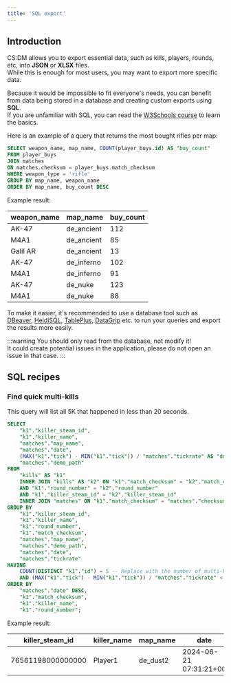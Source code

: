```yaml
---
title: 'SQL export'
---
```


## Introduction

CS:DM allows you to export essential data, such as kills, players, rounds, etc, into **JSON** or **XLSX** files.  
While this is enough for most users, you may want to export more specific data.

Because it would be impossible to fit everyone's needs, you can benefit from data being stored in a database and creating custom exports using **SQL**.  
If you are unfamiliar with SQL, you can read the [W3Schools course](https://www.w3schools.com/sql/default.asp) to learn the basics.

Here is an example of a query that returns the most bought rifles per map:

```sql
SELECT weapon_name, map_name, COUNT(player_buys.id) AS "buy_count"
FROM player_buys
JOIN matches
ON matches.checksum = player_buys.match_checksum
WHERE weapon_type = 'rifle'
GROUP BY map_name, weapon_name
ORDER BY map_name, buy_count DESC
```

Example result:

| weapon_name | map_name   | buy_count |
| ----------- | ---------- | --------- |
| AK-47       | de_ancient | 112       |
| M4A1        | de_ancient | 85        |
| Galil AR    | de_ancient | 13        |
| AK-47       | de_inferno | 102       |
| M4A1        | de_inferno | 91        |
| AK-47       | de_nuke    | 123       |
| M4A1        | de_nuke    | 88        |

To make it easier, it's recommended to use a database tool such as [DBeaver](https://dbeaver.io/),
[HeidiSQL](https://www.heidisql.com/), [TablePlus](https://tableplus.com/),
[DataGrip](https://www.jetbrains.com/datagrip/) etc. to run your queries and export the results more easily.

:::warning
You should only read from the database, not modify it!  
It could create potential issues in the application, please do not open an issue in that case.
:::

## SQL recipes

### Find quick multi-kills

This query will list all 5K that happened in less than 20 seconds.

```sql
SELECT
	"k1"."killer_steam_id",
	"k1"."killer_name",
	"matches"."map_name",
	"matches"."date",
	(MAX("k1"."tick") - MIN("k1"."tick")) / "matches"."tickrate" AS "duration",
	"matches"."demo_path"
FROM
	"kills" AS "k1"
	INNER JOIN "kills" AS "k2" ON "k1"."match_checksum" = "k2"."match_checksum"
	AND "k1"."round_number" = "k2"."round_number"
	AND "k1"."killer_steam_id" = "k2"."killer_steam_id"
	INNER JOIN "matches" ON "k1"."match_checksum" = "matches"."checksum"
GROUP BY
	"k1"."killer_steam_id",
	"k1"."killer_name",
	"k1"."round_number",
	"k1"."match_checksum",
	"matches"."map_name",
	"matches"."demo_path",
	"matches"."date",
	"matches"."tickrate"
HAVING
	COUNT(DISTINCT "k1"."id") = 5 -- Replace with the number of multi-kills you want to filter
	AND (MAX("k1"."tick") - MIN("k1"."tick")) / "matches"."tickrate" < 20 -- Replace with the desired duration
ORDER BY
	"matches"."date" DESC,
	"k1"."match_checksum",
	"k1"."killer_name",
	"k1"."round_number";
```

Example result:

| killer_steam_id   | killer_name | map_name | date                   | duration | demo_path           |
| ----------------- | ----------- | -------- | ---------------------- | -------- | ------------------- |
| 76561198000000000 | Player1     | de_dust2 | 2024-06-21 07:31:21+00 | 15       | C:\path\to\demo.dem |
